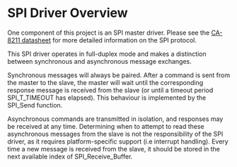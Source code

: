 # SPI Driver Overview
One component of this project is an SPI master driver. Please see the [CA-8211 datasheet](https://www.cascoda.com/wp-content/uploads/2019/01/CA-8211_datasheet_0119.pdf) for more detailed information on the SPI protocol.

This SPI driver operates in full-duplex mode and makes a distinction between synchronous and asynchronous message exchanges.

Synchronous messages will always be paired. After a command is sent from the master to the slave, the master will wait until the corresponding response message is received from the slave (or until a timeout period SPI_T_TIMEOUT has elapsed). This behaviour is implemented by the SPI_Send function.

Asynchronous commands are transmitted in isolation, and responses may be received at any time. Determining when to attempt to read these asynchronous messages from the slave is not the responsibility of the SPI driver, as it requires platform-specific support (i.e interrupt handling). Every time a new message is received from the slave, it should be stored in the next available index of  SPI_Receive_Buffer.
